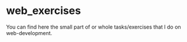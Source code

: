 # web_exercises

You can find here the small part of or whole tasks/exercises that I do on web-development.

